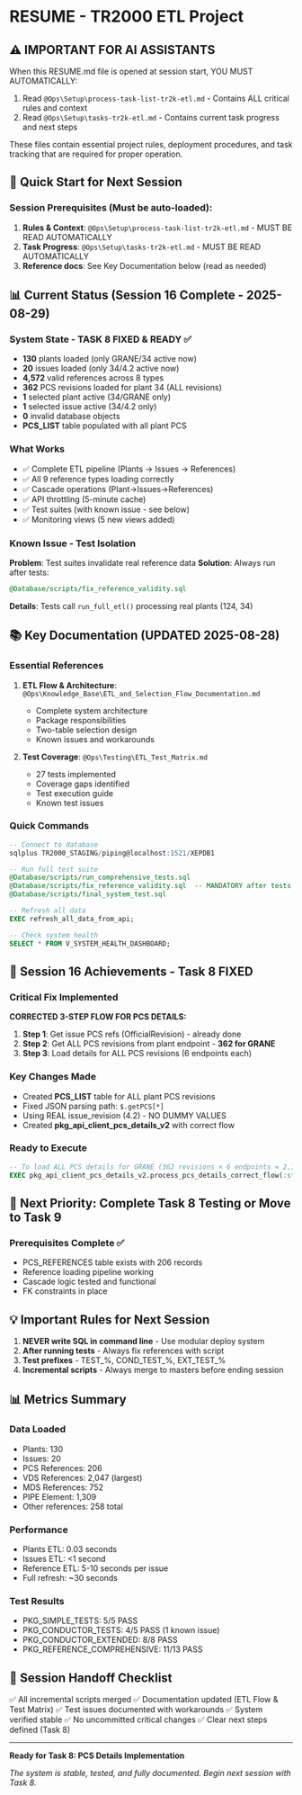 # RESUME - TR2000 ETL Project

## ⚠️ IMPORTANT FOR AI ASSISTANTS
When this RESUME.md file is opened at session start, YOU MUST AUTOMATICALLY:
1. Read `@Ops\Setup\process-task-list-tr2k-etl.md` - Contains ALL critical rules and context
2. Read `@Ops\Setup\tasks-tr2k-etl.md` - Contains current task progress and next steps

These files contain essential project rules, deployment procedures, and task tracking that are required for proper operation.

## 🎯 Quick Start for Next Session

### Session Prerequisites (Must be auto-loaded):
1. **Rules & Context**: `@Ops\Setup\process-task-list-tr2k-etl.md` - MUST BE READ AUTOMATICALLY
2. **Task Progress**: `@Ops\Setup\tasks-tr2k-etl.md` - MUST BE READ AUTOMATICALLY  
3. **Reference docs**: See Key Documentation below (read as needed)

## 📊 Current Status (Session 16 Complete - 2025-08-29)

### System State - TASK 8 FIXED & READY ✅
- **130** plants loaded (only GRANE/34 active now)
- **20** issues loaded (only 34/4.2 active now)
- **4,572** valid references across 8 types
- **362** PCS revisions loaded for plant 34 (ALL revisions)
- **1** selected plant active (34/GRANE only)
- **1** selected issue active (34/4.2 only)
- **0** invalid database objects
- **PCS_LIST** table populated with all plant PCS

### What Works
- ✅ Complete ETL pipeline (Plants → Issues → References)
- ✅ All 9 reference types loading correctly
- ✅ Cascade operations (Plant→Issues→References)
- ✅ API throttling (5-minute cache)
- ✅ Test suites (with known issue - see below)
- ✅ Monitoring views (5 new views added)

### Known Issue - Test Isolation
**Problem**: Test suites invalidate real reference data
**Solution**: Always run after tests:
```sql
@Database/scripts/fix_reference_validity.sql
```
**Details**: Tests call `run_full_etl()` processing real plants (124, 34)

## 📚 Key Documentation (UPDATED 2025-08-28)

### Essential References
1. **ETL Flow & Architecture**: `@Ops\Knowledge_Base\ETL_and_Selection_Flow_Documentation.md`
   - Complete system architecture
   - Package responsibilities  
   - Two-table selection design
   - Known issues and workarounds

2. **Test Coverage**: `@Ops\Testing\ETL_Test_Matrix.md`
   - 27 tests implemented
   - Coverage gaps identified
   - Test execution guide
   - Known test issues

### Quick Commands
```sql
-- Connect to database
sqlplus TR2000_STAGING/piping@localhost:1521/XEPDB1

-- Run full test suite
@Database/scripts/run_comprehensive_tests.sql
@Database/scripts/fix_reference_validity.sql  -- MANDATORY after tests!
@Database/scripts/final_system_test.sql

-- Refresh all data
EXEC refresh_all_data_from_api;

-- Check system health
SELECT * FROM V_SYSTEM_HEALTH_DASHBOARD;
```

## 🚀 Session 16 Achievements - Task 8 FIXED

### Critical Fix Implemented
**CORRECTED 3-STEP FLOW FOR PCS DETAILS:**
1. **Step 1**: Get issue PCS refs (OfficialRevision) - already done
2. **Step 2**: Get ALL PCS revisions from plant endpoint - **362 for GRANE**
3. **Step 3**: Load details for ALL PCS revisions (6 endpoints each)

### Key Changes Made
- Created **PCS_LIST** table for ALL plant PCS revisions
- Fixed JSON parsing path: `$.getPCS[*]`
- Using REAL issue_revision (4.2) - NO DUMMY VALUES
- Created **pkg_api_client_pcs_details_v2** with correct flow

### Ready to Execute
```sql
-- To load ALL PCS details for GRANE (362 revisions × 6 endpoints = 2,172 API calls)
EXEC pkg_api_client_pcs_details_v2.process_pcs_details_correct_flow(:status, :message);
```

## 🎯 Next Priority: Complete Task 8 Testing or Move to Task 9

### Prerequisites Complete ✅
- PCS_REFERENCES table exists with 206 records
- Reference loading pipeline working
- Cascade logic tested and functional
- FK constraints in place

## 💡 Important Rules for Next Session

1. **NEVER write SQL in command line** - Use modular deploy system
2. **After running tests** - Always fix references with script
3. **Test prefixes** - TEST_%, COND_TEST_%, EXT_TEST_%
4. **Incremental scripts** - Always merge to masters before ending session

## 📊 Metrics Summary

### Data Loaded
- Plants: 130
- Issues: 20  
- PCS References: 206
- VDS References: 2,047 (largest)
- MDS References: 752
- PIPE Element: 1,309
- Other references: 258 total

### Performance
- Plants ETL: 0.03 seconds
- Issues ETL: <1 second
- Reference ETL: 5-10 seconds per issue
- Full refresh: ~30 seconds

### Test Results
- PKG_SIMPLE_TESTS: 5/5 PASS
- PKG_CONDUCTOR_TESTS: 4/5 PASS (1 known issue)
- PKG_CONDUCTOR_EXTENDED: 8/8 PASS
- PKG_REFERENCE_COMPREHENSIVE: 11/13 PASS

## 🔄 Session Handoff Checklist

✅ All incremental scripts merged
✅ Documentation updated (ETL Flow & Test Matrix)
✅ Test issues documented with workarounds
✅ System verified stable
✅ No uncommitted critical changes
✅ Clear next steps defined (Task 8)

---

**Ready for Task 8: PCS Details Implementation**

*The system is stable, tested, and fully documented. Begin next session with Task 8.*